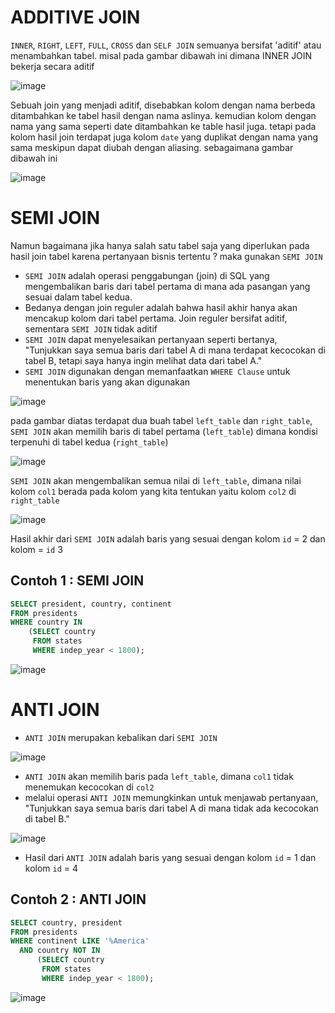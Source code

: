# ADDITIVE JOIN

`INNER`, `RIGHT`, `LEFT`, `FULL`, `CROSS` dan `SELF JOIN` semuanya bersifat 'aditif' atau menambahkan tabel. misal pada gambar dibawah ini dimana INNER JOIN bekerja secara aditif

![image](https://github.com/akmalhsn/SQL/assets/149208628/b5cf0196-476f-43d1-abab-e2e1903f0f04)

Sebuah join yang menjadi aditif, disebabkan kolom dengan nama berbeda ditambahkan ke tabel hasil dengan nama aslinya. kemudian kolom dengan nama yang sama seperti date ditambahkan ke table hasil juga. 
tetapi pada kolom hasil join terdapat juga kolom `date` yang duplikat dengan nama yang sama meskipun dapat diubah dengan aliasing. sebagaimana gambar dibawah ini

![image](https://github.com/akmalhsn/SQL/assets/149208628/6949d09c-630d-4a63-81b8-45dc919ce9ff)


# SEMI JOIN 

Namun bagaimana jika hanya salah satu tabel saja yang diperlukan pada hasil join tabel karena pertanyaan bisnis tertentu ? maka gunakan `SEMI JOIN`

- `SEMI JOIN` adalah operasi penggabungan (join) di SQL yang mengembalikan baris dari tabel pertama di mana ada pasangan yang sesuai dalam tabel kedua. 
- Bedanya dengan join reguler adalah bahwa hasil akhir hanya akan mencakup kolom dari tabel pertama. Join reguler bersifat aditif, sementara `SEMI JOIN` tidak aditif
- `SEMI JOIN` dapat menyelesaikan pertanyaan seperti bertanya, "Tunjukkan saya semua baris dari tabel A di mana terdapat kecocokan di tabel B, tetapi saya hanya ingin melihat data dari tabel A."
- `SEMI JOIN` digunakan dengan memanfaatkan `WHERE Clause` untuk menentukan baris yang akan digunakan

![image](https://github.com/akmalhsn/SQL/assets/149208628/bee8b14f-e411-49ff-8c33-3548316a7fb2)

pada gambar diatas terdapat dua buah tabel `left_table` dan `right_table`, `SEMI JOIN` akan memilih baris di tabel pertama (`left_table`) dimana kondisi terpenuhi di tabel kedua (`right_table`)

![image](https://github.com/akmalhsn/SQL/assets/149208628/50658dae-164b-49ba-8e2c-2e69bbc82817)

`SEMI JOIN` akan mengembalikan semua nilai di `left_table`, dimana nilai kolom `col1` berada pada kolom yang kita tentukan yaitu kolom `col2` di `right_table`

![image](https://github.com/akmalhsn/SQL/assets/149208628/002a8a80-5a90-452f-b8a6-12107c7f85d2)

Hasil akhir dari `SEMI JOIN` adalah baris yang sesuai dengan kolom `id` = 2 dan kolom = `id` 3

## Contoh 1 : SEMI JOIN 

```SQL
SELECT president, country, continent
FROM presidents
WHERE country IN
    (SELECT country
     FROM states
     WHERE indep_year < 1800);
```

![image](https://github.com/akmalhsn/SQL/assets/149208628/c77348fe-bf09-49b8-a81d-17c5e3fa71fd)


# ANTI JOIN

- `ANTI JOIN` merupakan kebalikan dari `SEMI JOIN`

![image](https://github.com/akmalhsn/SQL/assets/149208628/21742271-bde1-474a-9f11-ca4391e2654e)

- `ANTI JOIN` akan memilih baris pada `left_table`, dimana `col1` tidak menemukan kecocokan di `col2`
- melalui operasi `ANTI JOIN` memungkinkan untuk menjawab pertanyaan, "Tunjukkan saya semua baris dari tabel A di mana tidak ada kecocokan di tabel B."

![image](https://github.com/akmalhsn/SQL/assets/149208628/730d437e-da83-4639-9151-2dff8318ce61)

- Hasil dari `ANTI JOIN` adalah baris yang sesuai dengan kolom `id` = 1 dan kolom `id` = 4

## Contoh 2 : ANTI JOIN

```SQL
SELECT country, president
FROM presidents
WHERE continent LIKE '%America'
  AND country NOT IN
      (SELECT country
       FROM states
       WHERE indep_year < 1800);
```

![image](https://github.com/akmalhsn/SQL/assets/149208628/a7341527-6f18-4e12-b1d5-f9d41cee5d14)
